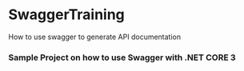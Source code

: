 # SwaggerTraining
How to use swagger to generate API documentation

### Sample Project on how to use Swagger with .NET CORE 3

